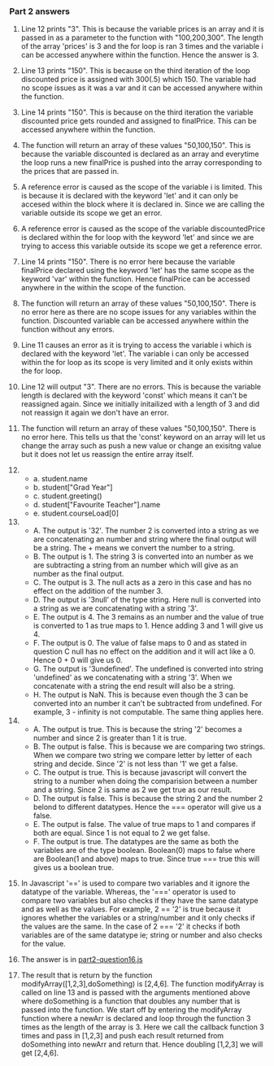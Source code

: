 ### Part 2 answers

1. Line 12 prints "3". This is because the variable prices is an array and it is passed in as a parameter to the function with "100,200,300". The length of the array 'prices' is 3 and the for loop is ran 3 times and the variable i can be accessed anywhere within the function. Hence the answer is 3.
2. Line 13 prints "150". This is because on the third iteration of the loop discounted price is assigned with 300(.5) which 150. The variable had no scope issues as it was a var and it can be accessed anywhere within the function.
3. Line 14 prints "150". This is because on the third iteration the variable discounted price gets rounded and assigned to finalPrice. This can be accessed anywhere within the function.
4. The function will return an array of these values "50,100,150". This is because the variable discounted is declared as an array and everytime the loop runs a new finalPrice is pushed into the array corresponding to the prices that are passed in.
5. A reference error is caused as the scope of the variable i is limited. This is because it is declared with the keyword 'let' and it can only be accesed within the block where it is declared in. Since we are calling the variable outside its scope we get an error.
6. A reference error is caused as the scope of the variable discountedPrice is declared within the for loop with the keyword 'let' and since we are trying to access this variable outside its scope we get a reference error.
7. Line 14 prints "150". There is no error here because the variable finalPrice declared using the keyword 'let' has the same scope as the keyword 'var' within the function. Hence finalPrice can be accessed anywhere in the within the scope of the function.
8. The function will return an array of these values "50,100,150". There is no error here as there are no scope issues for any variables within the function. Discounted variable can be accessed anywhere within the function without any errors.
9. Line 11 causes an error as it is trying to access the variable i which is declared with the keyword 'let'. The variable i can only be accessed within the for loop as its scope is very limited and it only exists within the for loop.
10. Line 12 will output "3". There are no errors. This is because the variable length is declared with the keyword 'const' which means it can't be reassigned again. Since we initially initailized with a length of 3 and did not reassign it again we don't have an error.
11. The function will return an array of these values "50,100,150". There is no error here. This tells us that the 'const' keyword on an array will let us change the array such as push a new value or change an exisitng value but it does not let us reassign the entire array itself.
12. * a. student.name
    * b. student["Grad Year"]
    * c. student.greeting()
    * d. student["Favourite Teacher"].name
    * e. student.courseLoad[0]

13. * A. The output is '32'. The number 2 is converted into a string as we are concatenating an number and string where the final output will be a string. The + means we convert the number to a string.
    * B. The output is 1.  The string 3 is converted into an number as we are subtracting a string from an number which will give as an number as the final output.
    * C. The output is 3. The null acts as a zero in this case and has no effect on the addition of the number 3.
    * D. The output is '3null' of the type string. Here null is converted into a string as we are concatenating with a  string '3'.
    * E. The output is 4. The 3 remains as an number and the value of true is converted to 1 as true maps to 1. Hence adding 3 and 1 will give us 4.
    * F. The output is 0. The value of false maps to 0 and as stated in question C null has no effect on the addition and it will act like a 0. Hence 0 + 0 will give us 0.
    * G. The output is '3undefined'. The undefined is converted into string 'undefined' as we concatenating with a string '3'. When we concatenate with a string the end result will also be a string.
    * H. The output is NaN. This is because even though the 3 can be converted into an number it can't be subtracted from undefined. For example, 3 - infinity is not computable. The same thing applies here.

14. * A. The output is true. This is because the string '2' becomes a number and since 2 is greater than 1 it is true.
    * B. The output is false. This is because we are comparing two strings. When we compare two string we compare  letter by letter of each string and decide. Since '2' is not less than '1' we get a false.
    * C. The output is true. This is because javascript will convert the string to a number when doing the comparision between a number and a string. Since 2 is same as 2 we get true as our result.
    * D. The output is false. This is because the string 2 and the number 2 belond to different datatypes. Hence the === operator will give us a false.
    * E. The output is false. The value of true maps to 1 and compares if both are equal. Since 1 is not equal to 2 we get false.
    * F. The output is true. The datatypes are the same as both the variables are of the type boolean. Boolean(0) maps to false where are Boolean(1 and above) maps to true. Since true === true this will gives us a boolean true.

15. In Javascript '==' is used to compare two variables and it ignore the datatype of the variable. Whereas, the '===' operator is used to compare two variables but also checks if they have the same datatype and as well as the values. For example, 2 == '2' is true because it ignores whether the variables or a string/number and it only checks if the values are the same. In the case of 2 === '2' it checks if both variables are of the same datatype ie; string or number and also checks for the value.
16. The answer is in [part2-question16.js](part2-question16.js)
17. The result that is return by the function modifyArray([1,2,3],doSomething) is [2,4,6]. The function modifyArray is called on line 13 and is passed with the arguments mentioned above where doSomething is a function that doubles any number that is passed into the function. We start off by entering the modifyArray function where a newArr is declared  and loop through the function 3 times as the length of the array is 3. Here we call the callback function 3 times and pass in [1,2,3] and push each result returned from doSomething into newArr and return that. Hence doubling [1,2,3] we will get [2,4,6].